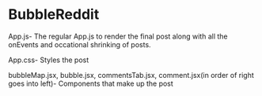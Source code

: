 # BubbleReddit
App.js- The regular App.js to render the final post along with all the onEvents and occational shrinking of posts.

App.css- Styles the post

bubbleMap.jsx, bubble.jsx, commentsTab.jsx, comment.jsx(in order of right goes into left)- Components that make up the post
